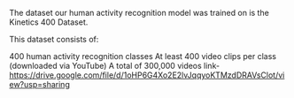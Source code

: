 The dataset our human activity recognition model was trained on is the Kinetics 400 Dataset.

This dataset consists of:

400 human activity recognition classes
At least 400 video clips per class (downloaded via YouTube)
A total of 300,000 videos
link-https://drive.google.com/file/d/1oHP6G4Xo2E2lvJqqyoKTMzdDRAVsClot/view?usp=sharing
